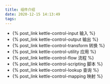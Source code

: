 ```yaml
---
title: 组件介绍
date: 2020-12-15 14:13:49
tags:
---
```


* {% post_link kettle-control-input 输入 %}
* {% post_link kettle-control-output 输出 %}
* {% post_link kettle-control-transform 转换 %}
* {% post_link kettle-control-utility 应用 %}
* {% post_link kettle-control-flow 流程 %}
* {% post_link kettle-control-scripting 脚本 %}
* {% post_link kettle-control-lookup 查询 %}
* {% post_link kettle-control-mapping 映射 %}
